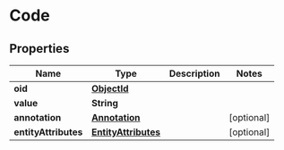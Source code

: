 
# Code

## Properties
Name | Type | Description | Notes
------------ | ------------- | ------------- | -------------
**oid** | [**ObjectId**](ObjectId.md) |  | 
**value** | **String** |  | 
**annotation** | [**Annotation**](Annotation.md) |  |  [optional]
**entityAttributes** | [**EntityAttributes**](EntityAttributes.md) |  |  [optional]



